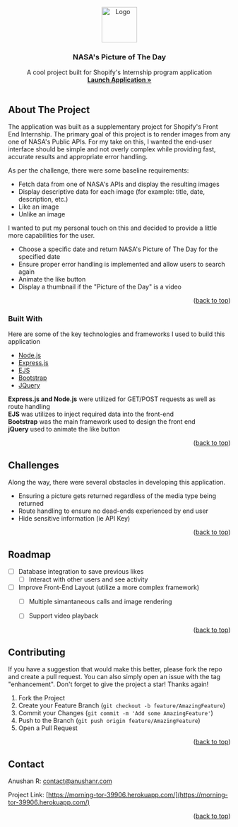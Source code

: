 <div id="top"></div>





<!-- PROJECT LOGO -->
<br />
<div align="center">
  <a href="https://github.com/othneildrew/Best-README-Template">
    <img src="https://media0.giphy.com/media/VLRRWXGuwHpny/200w.gif?cid=82a1493be6ucyltp42x5bk8qgkcjcjoh4bl2z77uaok9gkn4&rid=200w.gif&ct=s" alt="Logo" width="80" height="80">
  </a>

  <h3 align="center">NASA's Picture of The Day</h3>

  <p align="center">
    A cool project built for Shopify's Internship program application
    <br />
    <a href="https://morning-tor-39906.herokuapp.com"><strong>Launch Application »</strong></a>
    <br />
    <br />
  </p>
</div>







<!-- ABOUT THE PROJECT -->
## About The Project


The application was built as a supplementary project for Shopify's Front End Internship. The primary goal of this project is to render images from any one of NASA's Public APIs. For my take on this, I wanted the end-user interface should be simple and not overly complex while providing fast, accurate results and appropriate error handling. 

As per the challenge, there were some baseline requirements:

* Fetch data from one of NASA's APIs and display the resulting images 
* Display descriptive data for each image (for example: title, date, description, etc.)
* Like an image
* Unlike an image

I wanted to put my personal touch on this and decided to provide a little more capabilities for the user.

* Choose a specific date and return NASA's Picture of The Day for the specified date
* Ensure proper error handling is implemented and allow users to search again
* Animate the like button 
* Display a thumbnail if the "Picture of the Day" is a video 

<p align="right">(<a href="#top">back to top</a>)</p>



### Built With

Here are some of the key technologies and frameworks I used to build this application

* [Node.js](https://nextjs.org/)
* [Express.js](https://expressjs.com/)
* [EJS](https://ejs.co/)
* [Bootstrap](https://getbootstrap.com)
* [JQuery](https://jquery.com)


<b>Express.js and Node.js</b> were utilized for GET/POST requests as well as route handling</br> 
<b>EJS</b> was utilizes to inject required data into the front-end</br> 
<b>Bootstrap</b> was the main framework used to design the front end </br> 
<b>jQuery</b> used to animate the like button


<p align="right">(<a href="#top">back to top</a>)</p>





<!-- USAGE EXAMPLES -->
## Challenges

Along the way, there were several obstacles in developing this application.

* Ensuring a picture gets returned regardless of the media type being returned
* Route handling to ensure no dead-ends experienced by end user
* Hide sensitive information (ie API Key)
  




<p align="right">(<a href="#top">back to top</a>)</p>



<!-- ROADMAP -->
## Roadmap

- [ ] Database integration to save previous likes
   - [ ] Interact with other users and see activity
- [ ] Improve Front-End Layout (utilize a more complex framework)
    - [ ] Multiple simantaneous calls and image rendering
    - [ ] Support video playback
  



<p align="right">(<a href="#top">back to top</a>)</p>



<!-- CONTRIBUTING -->
## Contributing

If you have a suggestion that would make this better, please fork the repo and create a pull request. You can also simply open an issue with the tag "enhancement".
Don't forget to give the project a star! Thanks again!

1. Fork the Project
2. Create your Feature Branch (`git checkout -b feature/AmazingFeature`)
3. Commit your Changes (`git commit -m 'Add some AmazingFeature'`)
4. Push to the Branch (`git push origin feature/AmazingFeature`)
5. Open a Pull Request

<p align="right">(<a href="#top">back to top</a>)</p>







<!-- CONTACT -->
## Contact

Anushan R:  contact@anushanr.com

Project Link: [https://morning-tor-39906.herokuapp.com/](https://morning-tor-39906.herokuapp.com/)

<p align="right">(<a href="#top">back to top</a>)</p>



